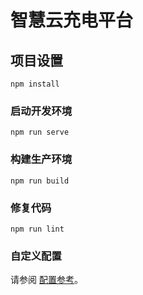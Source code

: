 # 智慧云充电平台

## 项目设置
```
npm install
```

### 启动开发环境
```
npm run serve
```

### 构建生产环境
```
npm run build
```

### 修复代码
```
npm run lint
```

### 自定义配置
请参阅 [配置参考](https://cli.vuejs.org/config/)。
